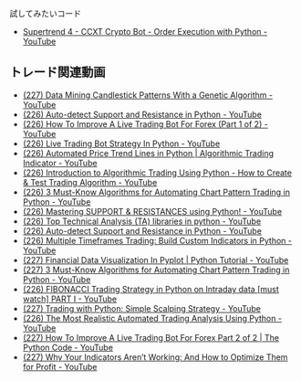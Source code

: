 
試してみたいコード

- [Supertrend 4 - CCXT Crypto Bot - Order Execution with Python - YouTube](https://www.youtube.com/watch?v=1PEyddA1y5E)


## トレード関連動画

- [(227) Data Mining Candlestick Patterns With a Genetic Algorithm - YouTube](https://www.youtube.com/watch?v=2XQ3PsZActM)
- [(226) Auto-detect Support and Resistance in Python - YouTube](https://www.youtube.com/watch?v=5OjX8r3DsmU)
- [(226) How To Improve A Live Trading Bot For Forex (Part 1 of 2) - YouTube](https://www.youtube.com/watch?v=r0RTIhrkJL4)
- [(226) Live Trading Bot Strategy In Python - YouTube](https://www.youtube.com/watch?v=bZhtvvFm17A)
- [(226) Automated Price Trend Lines in Python | Algorithmic Trading Indicator - YouTube](https://www.youtube.com/watch?v=wbFoefnidTU)
- [(226) Introduction to Algorithmic Trading Using Python - How to Create & Test Trading Algorithm - YouTube](https://www.youtube.com/watch?v=fqltiq5EahU)
- [(226) 3 Must-Know Algorithms for Automating Chart Pattern Trading in Python - YouTube](https://www.youtube.com/watch?v=X31hyMhB-3s)
- [(226) Mastering SUPPORT & RESISTANCES using Python! - YouTube](https://www.youtube.com/watch?v=qZElw2uN1NI)
- [(226) Top Technical Analysis (TA) libraries in python - YouTube](https://www.youtube.com/watch?v=pgFFLwoLHlw)
- [(226) Auto-detect Support and Resistance in Python - YouTube](https://www.youtube.com/watch?v=5OjX8r3DsmU)
- [(226) Multiple Timeframes Trading: Build Custom Indicators in Python - YouTube](https://www.youtube.com/watch?v=jObikg7gfpU&list=PLwEOixRFAUxZmM26EYI1uYtJG39HDW1zm)
- [(227) Financial Data Visualization In Pyplot | Python Tutorial - YouTube](https://www.youtube.com/watch?v=QHR2tgudgHg)
- [(227) 3 Must-Know Algorithms for Automating Chart Pattern Trading in Python - YouTube](https://www.youtube.com/watch?v=X31hyMhB-3s)
- [(226) FIBONACCI Trading Strategy in Python on Intraday data [must watch] PART I - YouTube](https://www.youtube.com/watch?v=MzIE-u2_a7A)
- [(227) Trading with Python: Simple Scalping Strategy - YouTube](https://www.youtube.com/watch?v=C3bh6Y4LpGs)
- [(226) The Most Realistic Automated Trading Analysis Using Python - YouTube](https://www.youtube.com/watch?v=buLNFOvHK8o)
- [(227) How To Improve A Live Trading Bot For Forex Part 2 of 2 | The Python Code - YouTube](https://www.youtube.com/watch?v=cOptF4hcYhs)
- [(227) Why Your Indicators Aren’t Working: And How to Optimize Them for Profit - YouTube](https://www.youtube.com/watch?v=UBckDRV554o)


